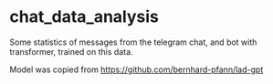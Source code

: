 # chat_data_analysis

Some statistics of messages from the telegram chat, and bot with transformer, trained on this data.

Model was copied from https://github.com/bernhard-pfann/lad-gpt
